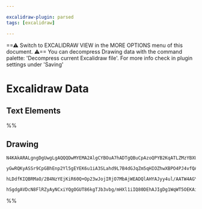 ```yaml
---

excalidraw-plugin: parsed
tags: [excalidraw]

---
```

==⚠  Switch to EXCALIDRAW VIEW in the MORE OPTIONS menu of this document. ⚠== You can decompress Drawing data with the command palette: 'Decompress current Excalidraw file'. For more info check in plugin settings under 'Saving'


# Excalidraw Data

## Text Elements
%%
## Drawing
```compressed-json
N4KAkARALgngDgUwgLgAQQQDwMYEMA2AlgCYBOuA7hADTgQBuCpAzoQPYB2KqATLZMzYBXUtiRoIACyhQ4zZAHoFAc0JRJQgEYA6bGwC2CgF7N6hbEcK4OCtptbErHALRY8RMpWdx8Q1TdIEfARcZgRmBShcZQUebQAObR4aOiCEfQQOKGZuAG0AXX4IXDg4AGUoqHFUUDBIdXTqiCJlaRS6hkIECgAhXGwAa2VSYQ5iAGE2fDZSbggAYgAzZZX2

yGwRQKyASSr9CpGBhEnp2Yl5gEYEK6u1iA3SLahd9L7B4dGJqZm5qHIOZhwXBPO4PJ4vfQAMUI+HwFRgwTmgg8oM2mWeewObCOAHUSOpuHxwOs0TtMX9sQh4YiJMiSKjHuiIQAlYStDjhHJoC78EmMsnpADyQOwahg3AuAAZJbz7qSMelIZwoJDcPoYeK0ABWWVgpl7JVZMqEIzVHgy4ly/kK/QAFSwUAAgi0uBJgosoAzweTgU7HmwKJIQsRuBw

hLDdfKIQBRMaO/2B4NzYEjKiR60Q+Op23wJojIRjO7MbAjWEADQlAHYAJyy4ul/AATW4AGYLnEdZajGwDNxah16AQhNULsSAL7p73pVkF4gc5hc9D5wuy4YkY2mwkWjpr4gVBBwbidnekEgAWTYxAQsdwmmCIbQiwIYVXp6+pz7xMgPSmD6Xyk0XAAAoeAuStqF4MCINA8DUElbQtQASjWSBmQQZRw2BOZSAA4CeBbGVeAI6DiLghDkPHSd0SxI5

hSgdgAVDcN8FlRZyAyNCxiYQgOGUT86kgTJb3vbg/mHXl1iIQ80DEhAJIgDg1WqWT5OEKAiA5UTSGHSjLTsAArBBsGyMpFLgC8rxvO8ED/J98BfS1+noxhbR7fB+I6WBECRNJjIYlC5WYKADBzby0DDCMv2aNhBhs7g7IcgTmlCJ0/JctymNhcdwAnOhFhhcI+zHEAxyAA==
```
%%